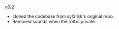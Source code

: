 v0.2
 - cloned the codebase from syl3r86's original repo.
 - Removed sounds when the roll is private.